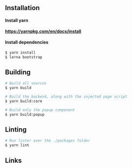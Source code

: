 ## Installation

#### Install yarn
**https://yarnpkg.com/en/docs/install**

#### Install dependencies
```sh
$ yarn install
$ lerna bootstrap
```

## Building
```sh
# Build all sources
$ yarn build
```

```sh
# Build the backend, along with the injected page script
$ yarn build:core
```

```sh
# Build only the popup component
$ yarn build:popup
```

## Linting
```sh
# Run linter over the ./packages folder
$ yarn lint
```

## Links